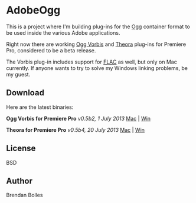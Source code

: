 AdobeOgg
========

This is a project where I'm building plug-ins for the [Ogg](http://www.xiph.org/ogg/) container format to be used inside the various Adobe applications.

Right now there are working [Ogg Vorbis](http://www.vorbis.com/) and [Theora](http://www.theora.org/) plug-ins for Premiere Pro, considered to be a beta release.

The Vorbis plug-in includes support for [FLAC](http://xiph.org/flac/) as well, but only on Mac currently. If anyone wants to try to solve my Windows linking problems, be my guest.


Download
--------
Here are the latest binaries:

**Ogg Vorbis for Premiere Pro** _v0.5b2, 1 July 2013_
[Mac](http://www.fnordware.com/downloads/Ogg_v0.5b1_mac.zip) | [Win](http://www.fnordware.com/downloads/Ogg_v0.5b1_win.zip)

**Theora for Premiere Pro** _v0.5b4, 20 July 2013_
[Mac](http://www.fnordware.com/downloads/Theora_v0.5b1_mac.zip) | [Win](http://www.fnordware.com/downloads/Theora_v0.5b1_win.zip)


License
-------
BSD


Author
------
Brendan Bolles